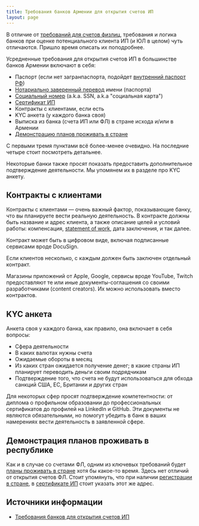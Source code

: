 ```yaml
---
title: Требования банков Армении для открытия счетов ИП
layout: page
---
```


В отличие от [требований для счетов физлиц](requirements-fl.md), требования и логика банков при оценке потенциального клиента ИП (и ЮЛ в целом) чуть отличаются. Пришло время описать их поподробнее.

Усредненные требования для открытия счетов ИП в большинстве банков Армении включают в себя:

- Паспорт (если нет загранпаспорта, подойдет [внутренний паспорт РФ](../migration.md#nopassport))
- [Нотариально заверенный перевод](../documents/passport-translation.md) имени (паспорта)
- [Социальный номер](../documents/social-number.md) (a.k.a. SSN, a.k.a "социальная карта")
- [Сертификат ИП](../business/ip-new.md)
- Контракты с клиентами, если есть
- KYC анкета (у каждого банка своя)
- Выписка из банка (счета ИП или ФЛ) в стране исхода и/или в Армении
- [Демонстрацию планов проживать в стране](proof-of-plans.md)

С первыми тремя пунктами всё более-менее очевидно. На последние четыре стоит посмотреть детальнее.

Некоторые банки также просят показать предоставить дополнительное подтверждение деятельности. Мы упомянем их в разделе про KYC анкету.

## Контракты с клиентами

Контракты с клиентами — очень важный фактор, показывающие банку, что вы планируете вести реальную деятельность. В контракте должны быть название и адрес клиента, а также описание целей и условий работы: компенсация, [statement of work](https://en.wikipedia.org/wiki/Statement_of_work), дата заключения, и так далее.

Контракт может быть в цифровом виде, включая подписанные сервисами вроде DocuSign.

Если клиентов несколько, с каждым должен быть заключен отдельный контракт.

Магазины приложений от Apple, Google, сервисы вроде YouTube, Twitch предоставляют те или иные документы-соглашения со своими разработчиками (content creators). Их можно использовать вместо контрактов.

## KYC анкета

Анкета своя у каждого банка, как правило, она включает в себя вопросы:

- Сфера деятельности
- В каких валютах нужны счета
- Ожидаемые обороты в месяц
- Из каких стран ожидается получение денег; в какие страны ИП планирует переводить деньги своим подрядчикам
- Подтверждение того, что счета не будут использоваться для обхода санкций США, ЕС, Британии и других стран

Для некоторых сфер просят подтверждение компетентности: от диплома о профильном образовании до профессиональных сертификатов до профилей на LinkedIn и GitHub. Эти документы не являются обязательными, но помогут убедить в банк в ваших намерениях вести деятельность в заявленной сфере.

## Демонстрация планов проживать в республике

Как и в случае со счетами ФЛ, одним из ключевых требований будет [планы проживать в стране](proof-of-plans.md) хотя бы какое-то время. Здесь нет отличий от открытия счетов ФЛ. Стоит упомянуть, что при наличии [регистрации в стране](../documents/registration.md), в [сертификате ИП](../business/ip-new.md) стоит указать этот же адрес.

## Источники информации

- [Требования банков для открытия счетов ИП](https://www.notion.so/16fc16efe88c43d08c952ea5535b7722)
